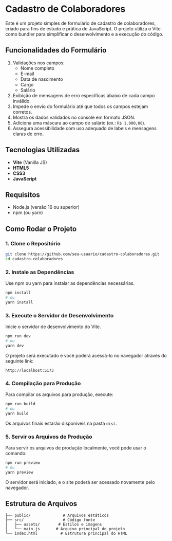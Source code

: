 # Cadastro de Colaboradores

Este é um projeto simples de formulário de cadastro de colaboradores, criado para fins de estudo e prática de JavaScript. O projeto utiliza o Vite como bundler para simplificar o desenvolvimento e a execução do código.

## Funcionalidades do Formulário
1. Validações nos campos:
   - Nome completo
   - E-mail
   - Data de nascimento
   - Cargo
   - Salário
2. Exibição de mensagens de erro específicas abaixo de cada campo inválido.
3. Impede o envio do formulário até que todos os campos estejam corretos.
4. Mostra os dados validados no console em formato JSON.
5. Adiciona uma máscara ao campo de salário (ex.: `R$ 1.000,00`).
6. Assegura acessibilidade com uso adequado de labels e mensagens claras de erro.

## Tecnologias Utilizadas
- **Vite** (Vanilla JS)
- **HTML5**
- **CSS3**
- **JavaScript**

## Requisitos
- Node.js (versão 16 ou superior)
- npm (ou yarn)

## Como Rodar o Projeto

### 1. Clone o Repositório
```bash
git clone https://github.com/seu-usuario/cadastro-colaboradores.git
cd cadastro-colaboradores
```

### 2. Instale as Dependências
Use npm ou yarn para instalar as dependências necessárias.
```bash
npm install
# ou
yarn install
```

### 3. Execute o Servidor de Desenvolvimento
Inicie o servidor de desenvolvimento do Vite.
```bash
npm run dev
# ou
yarn dev
```

O projeto será executado e você poderá acessá-lo no navegador através do seguinte link:
```
http://localhost:5173
```

### 4. Compilação para Produção
Para compilar os arquivos para produção, execute:
```bash
npm run build
# ou
yarn build
```
Os arquivos finais estarão disponíveis na pasta `dist`.

### 5. Servir os Arquivos de Produção
Para servir os arquivos de produção localmente, você pode usar o comando:
```bash
npm run preview
# ou
yarn preview
```
O servidor será iniciado, e o site poderá ser acessado novamente pelo navegador.

## Estrutura de Arquivos
```
├── public/              # Arquivos estáticos
├── src/                 # Código fonte
│   ├── assets/        # Estilos e imagens
│   └── main.js       # Arquivo principal do projeto
└── index.html          # Estrutura principal do HTML
```